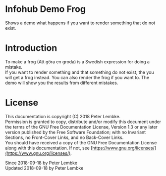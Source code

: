 # Infohub Demo Frog
Shows a demo what happens if you want to render something that do not exist.  

# Introduction
To make a frog (Att göra en groda) is a Swedish expression for doing a mistake.  
If you want to render something and that something do not exist, the you will get a frog instead. You can also render the frog if you want to.
The demo will show you the results from different mistakes.  

# License
This documentation is copyright (C) 2018 Peter Lembke.  
Permission is granted to copy, distribute and/or modify this document under the terms of the GNU Free Documentation License, Version 1.3 or any later version published by the Free Software Foundation; with no Invariant Sections, no Front-Cover Links, and no Back-Cover Links.  
You should have received a copy of the GNU Free Documentation License along with this documentation. If not, see [https://www.gnu.org/licenses/](https://www.gnu.org/licenses/).  

Since 2018-09-18 by Peter Lembke  
Updated 2018-09-18 by Peter Lembke  
